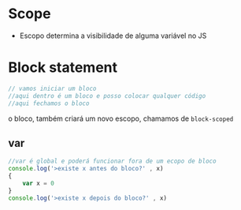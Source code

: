 # Scope
* Escopo determina a visibilidade de alguma variável no JS

# Block statement
``` js
// vamos iniciar um bloco 
//aqui dentro é um bloco e posso colocar qualquer código
//aqui fechamos o bloco
```
o bloco, também criará um novo escopo, chamamos de `block-scoped`


## var
``` js
//var é global e poderá funcionar fora de um ecopo de bloco
console.log('>existe x antes do bloco?' , x)
{
    var x = 0
}
console.log('>existe x depois do bloco?' , x)
````